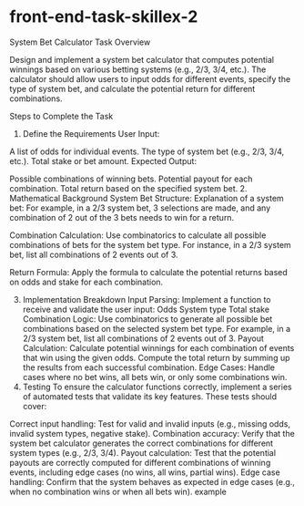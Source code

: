 # front-end-task-skillex-2
System Bet Calculator Task Overview


Design and implement a system bet calculator that computes potential winnings based on various betting systems (e.g., 2/3, 3/4, etc.). The calculator should allow users to input odds for different events, specify the type of system bet, and calculate the potential return for different combinations.

Steps to Complete the Task
1. Define the Requirements
User Input:

A list of odds for individual events.
The type of system bet (e.g., 2/3, 3/4, etc.).
Total stake or bet amount.
Expected Output:

Possible combinations of winning bets.
Potential payout for each combination.
Total return based on the specified system bet.
2. Mathematical Background
System Bet Structure:
Explanation of a system bet:
For example, in a 2/3 system bet, 3 selections are made, and any combination of 2 out of the 3 bets needs to win for a return.

Combination Calculation:
Use combinatorics to calculate all possible combinations of bets for the system bet type. For instance, in a 2/3 system bet, list all combinations of 2 events out of 3.

Return Formula:
Apply the formula to calculate the potential returns based on odds and stake for each combination.

3. Implementation Breakdown
Input Parsing:
Implement a function to receive and validate the user input:
Odds
System type
Total stake
Combination Logic:
Use combinatorics to generate all possible bet combinations based on the selected system bet type.
For example, in a 2/3 system bet, list all combinations of 2 events out of 3.
Payout Calculation:
Calculate potential winnings for each combination of events that win using the given odds.
Compute the total return by summing up the results from each successful combination.
Edge Cases:
Handle cases where no bet wins, all bets win, or only some combinations win.
4. Testing
To ensure the calculator functions correctly, implement a series of automated tests that validate its key features. These tests should cover:

Correct input handling: Test for valid and invalid inputs (e.g., missing odds, invalid system types, negative stake).
Combination accuracy: Verify that the system bet calculator generates the correct combinations for different system types (e.g., 2/3, 3/4).
Payout calculation: Test that the potential payouts are correctly computed for different combinations of winning events, including edge cases (no wins, all wins, partial wins).
Edge case handling: Confirm that the system behaves as expected in edge cases (e.g., when no combination wins or when all bets win).
example
